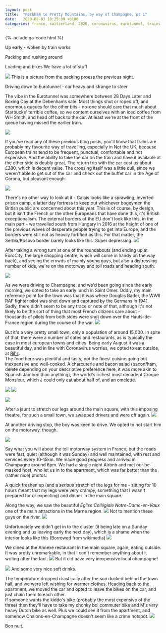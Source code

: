 ```yaml
---
layout: post
title:  "Peckham to Pretty Mountains, by way of Champagne, pt 1"
date:   2020-08-03 18:25:00 +0100
categories: france, switzerland, 2020, coronavirus, eurotunnel, trains 
---
```

{% include ga-code.html %}


Up early - woken by train works 

Packing and rushing around 

Loading and bikes 
We have a lot of stuff 

![](/assets/img/switzerland-2020/lots-of-stuff.jpg)
This is a picture from the packing proess the previous night. 
 
Driving down to Eurotunnel - car heavy and strange to steer 

The vibe in the Eurotunnel was somewhere between 28 Days Later and Boxing Day at the Debenhams sale.  Most things shut or roped 
off, and enormous queues for the other bits - no-one should care that much about Starbucks' terrible coffee, so we content ourselves with an iced coffee from WH Smith, 
and head off back to the car.  At least we're at the front of the queue having missed the earlier train. 

![](/assets/img/switzerland-2020/waiting-eurotunnel-2-8.jpg)

If you've read any of these previous blog posts, you'll know that trains are probably my favourite way of travelling, especially in Not the UK, 
because European trains tend to be frequent, punctual, comfortable and not expensive.   And the ability to take the car on the train and have it available 
at the other side is doubly great.  The return trip with the car cost us about £280, which is decent value.  The crossing itself was a little 
dull, since we weren't able to get out of the car and check out the buffet car in the Age of Corona, but pleasant enough. 

![](/assets/img/switzerland-2020/eurotunnel-crossing-02-08.jpg)


There's no other way to look at it - Calais looks like a sprawling, inverted prison camp, a latter day fortress to keep out whichever bogeymen the British 
public are concerned about this year.  This is of course, by design, but it isn't the French or the other Europeans that have done this, it's British exceptionalism.  The external borders of the EU don't look like this, in the main part - we travelled south from Hungary in 2016 at the height of one of the previous waves of desperate people trying to get into Europe, and the borders 
were still not as heavily fortified as this. For that matter, the Serbia/Kosovo border barely looks like this.  Super depressing. 
![](/assets/img/switzerland-2020/2020-08-02-calais.jpg)

After taking a wrong turn at one of the roundabouts (and ending up at EuroCity, the large shopping centre, which will come in handy on the way back), and seeing the crowds of mainly young guys, but also a distressing number of kids, we're on the motorway 
and toll roads and heading south. 

![](/assets/img/switzerland-2020/2020-08-02-motorway.jpg)

As we were driving to Champagne,  and we'd been going since the early morning, we opted to take an early lunch in Saint Omer.  Oddly, my main reference point for the town was 
that it was where Douglas Bader, the WWII RAF fighter pilot was shot down and captured by the Germans in 1941.  Sadly, there didn't seem to be any trace or note of that, although it's not likely 
to be the sort of thing that most French citizens care about - thousands of pilots from both sides were shot down over the Hauts-de-France region during the course of the war. 
![](/assets/img/switzerland-2020/2020-08-02-st-omer-street.jpg)

But it's a very pretty small town, only a population of around 15,000.  In spite of that, there were a number of cafes and restaurants, as is typically the case in most european towns and cities.  Being early August
it was a beautiful day, and in line with Coronavirus worries, we opted to eat outside, at [Ril's](https://www.google.com/maps/place/Ril's/@50.7490728,2.249566,17z/data=!3m1!4b1!4m5!3m4!1s0x47dcf8af05946669:0x7fe6187fbdfca17f!8m2!3d50.7490728!4d2.25176).  
The food here was plentiful and tasty, not the finest cuisine going but inexpensive and well-cooked.  A charcuterie and bacon salad (bacon/ham, delete depending on your descriptive preference here, it was more akin to Spanish Jambon than anything), the world's
richest most decadent Croque Monsieur, which J could only eat about half of, and an omelette. 

![](/assets/img/switzerland-2020/2020-08-02-st-omer-m.jpg)
![](/assets/img/switzerland-2020/2020-08-02-st-omer-j-c.jpg)

![](/assets/img/switzerland-2020/2020-08-02-st-omer-theatre.jpg)

After a jaunt to stretch our legs around the main square, with this imposing theatre, for such a small town, we swapped drivers and were off again. 
![](/assets/img/switzerland-2020/2020-08-02-maria-driving-after-lunch.jpg)

At another driving stop, the boy was keen to drive.  We opted to not start him on the motorway, though. 

![](/assets/img/switzerland-2020/2020-08-02-j-driver.jpg)

Say what you will about the toll motorway system in France, but the roads were fast, quiet (although it was Sunday) and well maintained, with rest and services every 10-15km.  We made good progress and arrived 
in Champagne around 6pm.  We had a single night Airbnb and met our be-masked host, who let us in to the apartment, which was far better than the (rather nice) photos. 

A quick freshen up (and a _serious_ stretch of the legs for me - sitting for 10 hours meant that my legs were very crampy, something that I wasn't prepared for or expecting) and dinner in the main square. 

Along the way, we saw the beautiful _Église Collégiale Notre-Dame-en-Vaux_ one of the main attractions in the Marne region.
![](/assets/img/switzerland-2020/2020-08-02-cathedral-notre-dame-champagne.jpg)
Not to mention these guys on the river. 
![](/assets/img/switzerland-2020/2020-08-02-champagne-swans.jpg)

Unfortunately we didn't get in to the cluster (it being late on a Sunday evening and us leaving early the next day), which is a shame when the interior looks like this (Borrowed from wikimedia)
![](https://en.wikipedia.org/wiki/Notre-Dame-en-Vaux#/media/File:Ch%C3%A2lons-en-Champagne,_%C3%89glise_Notre-Dame-en-Vaux_PM_14379.jpg)

We dined at the Annexe restaurant in the main square, again, eating outside.  It was pretty unremarkable, in that I can't remember anything about it writing after the fact. 
![](/assets/img/switzerland-2020/2020-08-02-champagne-in-champagne.jpg)
But it did have very inexpensive local champagne!  

![](/assets/img/switzerland-2020/2020-08-02-j-and-c-beer.jpg)
And some very nice soft drinks. 

The temperature dropped drastically after the sun ducked behind the town hall, and we were left wishing for warmer clothes.  Heading back to the apartment, we moved the car and opted to leave the bikes on the car, and just chain them to each other.  
If someone wants the kiddo's bike (probably the most expensive of the three) then they'll have to take my chonky boi commuter bike and M's _very_ heavy Dutch bike as well.  Plus we could see it from the apartment, and somehow Chalons-en-Champagne doesn't seem like a crime hotspot. 
![](/assets/img/switzerland-2020/2020-08-02-car-secure.jpg)

Bon nuit. 

